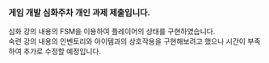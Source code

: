 ### 게임 개발 심화주차 개인 과제 제출입니다.  
심화 강의 내용의 FSM을 이용하여 플레이어의 상태를 구현하였습니다.  
숙련 강의 내용의 인벤토리와 아이템과의 상호작용을 구현해보려고 했으나 시간이 부족하여 추가로 수정할 예정입니다.

